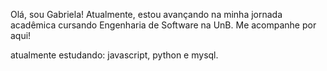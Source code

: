 Olá, sou Gabriela! Atualmente, estou avançando na minha jornada acadêmica cursando Engenharia de Software na UnB. Me acompanhe por aqui!

atualmente estudando: javascript, python e mysql.
